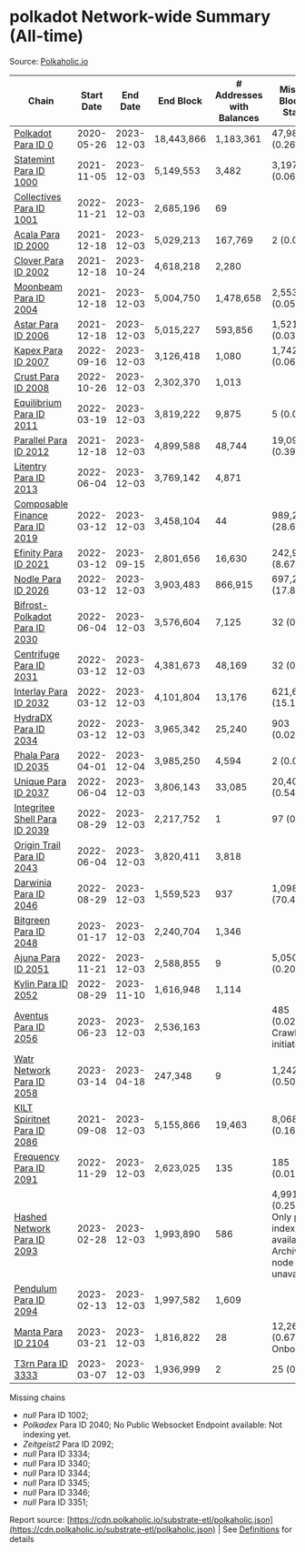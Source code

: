 # polkadot Network-wide Summary (All-time)

Source: [Polkaholic.io](https://polkaholic.io)


| Chain            | Start Date | End Date | End Block | # Addresses with Balances | Missing Blocks / Status |
| ---------------- | ---------- | ---------| --------- | ------------------------- | ----------------------- |
| [Polkadot Para ID 0](/polkadot/0-polkadot) | 2020-05-26 | 2023-12-03 | 18,443,866 |  1,183,361 | 47,984 (0.26%)  |
| [Statemint Para ID 1000](/polkadot/1000-statemint) | 2021-11-05 | 2023-12-03 | 5,149,553 |  3,482 | 3,197 (0.06%)  |
| [Collectives Para ID 1001](/polkadot/1001-collectives) | 2022-11-21 | 2023-12-03 | 2,685,196 |  69 |    |
| [Acala Para ID 2000](/polkadot/2000-acala) | 2021-12-18 | 2023-12-03 | 5,029,213 |  167,769 | 2 (0.00%)  |
| [Clover Para ID 2002](/polkadot/2002-clover) | 2021-12-18 | 2023-10-24 | 4,618,218 |  2,280 |    |
| [Moonbeam Para ID 2004](/polkadot/2004-moonbeam) | 2021-12-18 | 2023-12-03 | 5,004,750 |  1,478,658 | 2,553 (0.05%)  |
| [Astar Para ID 2006](/polkadot/2006-astar) | 2021-12-18 | 2023-12-03 | 5,015,227 |  593,856 | 1,521 (0.03%)  |
| [Kapex Para ID 2007](/polkadot/2007-kapex) | 2022-09-16 | 2023-12-03 | 3,126,418 |  1,080 | 1,742 (0.06%)  |
| [Crust Para ID 2008](/polkadot/2008-crust) | 2022-10-26 | 2023-12-03 | 2,302,370 |  1,013 |    |
| [Equilibrium Para ID 2011](/polkadot/2011-equilibrium) | 2022-03-19 | 2023-12-03 | 3,819,222 |  9,875 | 5 (0.00%)  |
| [Parallel Para ID 2012](/polkadot/2012-parallel) | 2021-12-18 | 2023-12-03 | 4,899,588 |  48,744 | 19,090 (0.39%)  |
| [Litentry Para ID 2013](/polkadot/2013-litentry) | 2022-06-04 | 2023-12-03 | 3,769,142 |  4,871 |    |
| [Composable Finance Para ID 2019](/polkadot/2019-composable) | 2022-03-12 | 2023-12-03 | 3,458,104 |  44 | 989,251 (28.61%)  |
| [Efinity Para ID 2021](/polkadot/2021-efinity) | 2022-03-12 | 2023-09-15 | 2,801,656 |  16,630 | 242,949 (8.67%)  |
| [Nodle Para ID 2026](/polkadot/2026-nodle) | 2022-03-12 | 2023-12-03 | 3,903,483 |  866,915 | 697,249 (17.86%)  |
| [Bifrost-Polkadot Para ID 2030](/polkadot/2030-bifrost-dot) | 2022-06-04 | 2023-12-03 | 3,576,604 |  7,125 | 32 (0.00%)  |
| [Centrifuge Para ID 2031](/polkadot/2031-centrifuge) | 2022-03-12 | 2023-12-03 | 4,381,673 |  48,169 | 32 (0.00%)  |
| [Interlay Para ID 2032](/polkadot/2032-interlay) | 2022-03-12 | 2023-12-03 | 4,101,804 |  13,176 | 621,635 (15.16%)  |
| [HydraDX Para ID 2034](/polkadot/2034-hydradx) | 2022-03-12 | 2023-12-03 | 3,965,342 |  25,240 | 903 (0.02%)  |
| [Phala Para ID 2035](/polkadot/2035-phala) | 2022-04-01 | 2023-12-04 | 3,985,250 |  4,594 | 2 (0.00%)  |
| [Unique Para ID 2037](/polkadot/2037-unique) | 2022-06-04 | 2023-12-03 | 3,806,143 |  33,085 | 20,404 (0.54%)  |
| [Integritee Shell Para ID 2039](/polkadot/2039-integritee-shell) | 2022-08-29 | 2023-12-03 | 2,217,752 |  1 | 97 (0.00%)  |
| [Origin Trail Para ID 2043](/polkadot/2043-origintrail) | 2022-06-04 | 2023-12-03 | 3,820,411 |  3,818 |    |
| [Darwinia Para ID 2046](/polkadot/2046-darwinia) | 2022-08-29 | 2023-12-03 | 1,559,523 |  937 | 1,098,240 (70.42%)  |
| [Bitgreen Para ID 2048](/polkadot/2048-bitgreen) | 2023-01-17 | 2023-12-03 | 2,240,704 |  1,346 |    |
| [Ajuna Para ID 2051](/polkadot/2051-ajuna) | 2022-11-21 | 2023-12-03 | 2,588,855 |  9 | 5,050 (0.20%)  |
| [Kylin Para ID 2052](/polkadot/2052-kylin) | 2022-08-29 | 2023-11-10 | 1,616,948 |  1,114 |    |
| [Aventus Para ID 2056](/polkadot/2056-aventus) | 2023-06-23 | 2023-12-03 | 2,536,163 |   | 485 (0.02%) Crawling initiated |
| [Watr Network Para ID 2058](/polkadot/2058-watr) | 2023-03-14 | 2023-04-18 | 247,348 |  9 | 1,242 (0.50%)  |
| [KILT Spiritnet Para ID 2086](/polkadot/2086-kilt) | 2021-09-08 | 2023-12-03 | 5,155,866 |  19,463 | 8,068 (0.16%)  |
| [Frequency Para ID 2091](/polkadot/2091-frequency) | 2022-11-29 | 2023-12-03 | 2,623,025 |  135 | 185 (0.01%)  |
| [Hashed Network Para ID 2093](/polkadot/2093-hashed) | 2023-02-28 | 2023-12-03 | 1,993,890 |  586 | 4,991 (0.25%) Only partial index available: Archive node unavailable |
| [Pendulum Para ID 2094](/polkadot/2094-pendulum) | 2023-02-13 | 2023-12-03 | 1,997,582 |  1,609 |    |
| [Manta Para ID 2104](/polkadot/2104-manta) | 2023-03-21 | 2023-12-03 | 1,816,822 |  28 | 12,262 (0.67%) Onboarding |
| [T3rn Para ID 3333](/polkadot/3333-t3rn) | 2023-03-07 | 2023-12-03 | 1,936,999 |  2 | 25 (0.00%)  |

Missing chains


* *null* Para ID 1002; 
* *Polkadex* Para ID 2040; No Public Websocket Endpoint available: Not indexing yet.
* *Zeitgeist2* Para ID 2092; 
* *null* Para ID 3334; 
* *null* Para ID 3340; 
* *null* Para ID 3344; 
* *null* Para ID 3345; 
* *null* Para ID 3346; 
* *null* Para ID 3351; 

Report source: [https://cdn.polkaholic.io/substrate-etl/polkaholic.json](https://cdn.polkaholic.io/substrate-etl/polkaholic.json) | See [Definitions](/DEFINITIONS.md) for details

